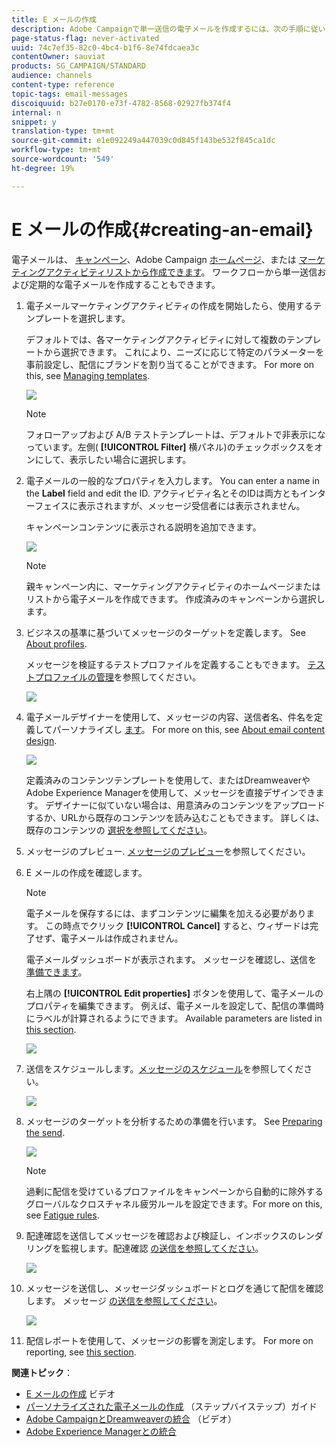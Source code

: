 ```yaml
---
title: E メールの作成
description: Adobe Campaignで単一送信の電子メールを作成するには、次の手順に従います。
page-status-flag: never-activated
uuid: 74c7ef35-82c0-4bc4-b1f6-8e74fdcaea3c
contentOwner: sauviat
products: SG_CAMPAIGN/STANDARD
audience: channels
content-type: reference
topic-tags: email-messages
discoiquuid: b27e0170-e73f-4782-8568-02927fb374f4
internal: n
snippet: y
translation-type: tm+mt
source-git-commit: e1e092249a447039c0d845f143be532f845ca1dc
workflow-type: tm+mt
source-wordcount: '549'
ht-degree: 19%

---
```



# E メールの作成{#creating-an-email}

電子メールは、 [キャンペーン](../../start/using/marketing-activities.md#creating-a-marketing-activity)、Adobe Campaign [ホームページ](../../start/using/interface-description.md#home-page)、または [マーケティングアクティビティリストから作成できます](../../start/using/marketing-activities.md#about-marketing-activities)。 ワークフローから単一送信および定期的な電子メールを作成することもできます。

1. 電子メールマーケティングアクティビティの作成を開始したら、使用するテンプレートを選択します。

   デフォルトでは、各マーケティングアクティビティに対して複数のテンプレートから選択できます。 これにより、ニーズに応じて特定のパラメーターを事前設定し、配信にブランドを割り当てることができます。 For more on this, see [Managing templates](../../start/using/marketing-activity-templates.md).

   ![](assets/email_creation_1.png)

   >[!NOTE]
   >
   >フォローアップおよび A/B テストテンプレートは、デフォルトで非表示になっています。左側( **[!UICONTROL Filter]** 横パネル)のチェックボックスをオンにして、表示したい場合に選択します。

1. 電子メールの一般的なプロパティを入力します。 You can enter a name in the **Label** field and edit the ID. アクティビティ名とそのIDは両方ともインターフェイスに表示されますが、メッセージ受信者には表示されません。

   キャンペーンコンテンツに表示される説明を追加できます。

   ![](assets/email_creation_2.png)

   >[!NOTE]
   >
   >親キャンペーン内に、マーケティングアクティビティのホームページまたはリストから電子メールを作成できます。 作成済みのキャンペーンから選択します。

1. ビジネスの基準に基づいてメッセージのターゲットを定義します。 See [About profiles](../../audiences/using/about-profiles.md).

   メッセージを検証するテストプロファイルを定義することもできます。 [テストプロファイルの管理](../../audiences/using/managing-test-profiles.md)を参照してください。

   ![](assets/email_creation_3.png)

1. 電子メールデザイナーを使用して、メッセージの内容、送信者名、件名を定義してパーソナライズし [ます](../../designing/using/designing-content-in-adobe-campaign.md)。 For more on this, see [About email content design](../../designing/using/designing-content-in-adobe-campaign.md).

   ![](assets/email_creation_4.png)

   定義済みのコンテンツテンプレートを使用して、またはDreamweaverやAdobe Experience Managerを使用して、メッセージを直接デザインできます。 デザイナーに似ていない場合は、用意済みのコンテンツをアップロードするか、URLから既存のコンテンツを読み込むこともできます。 詳しくは、既存のコンテンツの [選択を参照してください](../../designing/using/using-existing-content.md)。

1. メッセージのプレビュー. [メッセージのプレビュー](../../sending/using/previewing-messages.md)を参照してください。
1. E メールの作成を確認します。

   >[!NOTE]
   >
   >電子メールを保存するには、まずコンテンツに編集を加える必要があります。 この時点でクリック **[!UICONTROL Cancel]** すると、ウィザードは完了せず、電子メールは作成されません。

   電子メールダッシュボードが表示されます。 メッセージを確認し、送信を [準備できます](../../sending/using/preparing-the-send.md)。

   右上隅の **[!UICONTROL Edit properties]** ボタンを使用して、電子メールのプロパティを編集できます。 例えば、電子メールを設定して、配信の準備時にラベルが計算されるようにできます。  Available parameters are listed in [this section](../../administration/using/configuring-email-channel.md#list-of-email-properties).

   ![](assets/delivery_dashboard_2.png)

1. 送信をスケジュールします。[メッセージのスケジュール](../../sending/using/about-scheduling-messages.md)を参照してください。

   ![](assets/delivery_planning.png)

1. メッセージのターゲットを分析するための準備を行います。 See [Preparing the send](../../sending/using/confirming-the-send.md).

   ![](assets/preparing_delivery_2.png)

   >[!NOTE]
   >
   >過剰に配信を受けているプロファイルをキャンペーンから自動的に除外するグローバルなクロスチャネル疲労ルールを設定できます。For more on this, see [Fatigue rules](../../sending/using/fatigue-rules.md).

1. 配達確認を送信してメッセージを確認および検証し、インボックスのレンダリングを監視します。配達確認 [の送信を参照してください](../../sending/using/sending-proofs.md)。

   ![](assets/bat_select.png)

1. メッセージを送信し、メッセージダッシュボードとログを通じて配信を確認します。 メッセージ [の送信を参照してください](../../sending/using/confirming-the-send.md)。

   ![](assets/confirm_delivery.png)

1. 配信レポートを使用して、メッセージの影響を測定します。 For more on reporting, see [this section](../../reporting/using/about-dynamic-reports.md).

**関連トピック**：

* [E メールの作成](https://docs.adobe.com/content/help/en/campaign-learn/campaign-standard-tutorials/getting-started/create-email-from-homepage.html) ビデオ
* [パーソナライズされた電子メールの作成](https://helpx.adobe.com/jp/campaign/kb/acs-get-started-with-emails.html) （ステップバイステップ）ガイド
* [Adobe CampaignとDreamweaverの統合](https://docs.adobe.com/content/help/ja-JP/campaign-standard-learn/tutorials/designing-content/email-designer/dreamweaver-integration.translate.html) （ビデオ）
* [Adobe Experience Managerとの統合](../../integrating/using/integrating-with-experience-manager.md)
